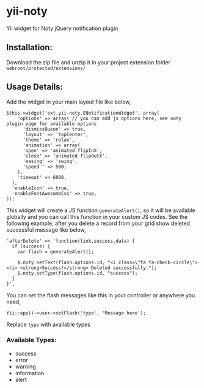 # yii-noty
Yii widget for Noty jQuery notification plugin

## Installation:
Download the zip file and unzip it in your project extension folder `webroot/protected/extensions/`

## Usage Details:
Add the widget in your main layout file like below,
```
$this->widget('ext.yii-noty.ENotificationWidget', array(
    'options' => array( // you can add js options here, see noty plugin page for available options
      'dismissQueue' => true,
      'layout' => 'topCenter',
      'theme' => 'relax',
      'animation' => array(
      'open' => 'animated flipInX',
      'close' => 'animated flipOutX',
      'easing' => 'swing',
      'speed ' => 500,
    ),
    'timeout' => 6000,
  ),
  'enableIcon' => true,
  'enableFontAwesomeCss' => true,
));
```

This widget will create a JS function `generateAlert()`, so it will be available globally and you can call this function in your custom JS codes. See the following example, after you delete a record from your grid show deleted successful message like below,
```
'afterDelete' => 'function(link,success,data) {
  if (success) {
    var flash = generateAlert();
    
    $.noty.setText(flash.options.id, "<i class=\"fa fa-check-circle\"></i> <strong>Success!</strong> Deleted successfully.");
    $.noty.setType(flash.options.id, "success");
  }
}',
```

You can set the flash messages like this in your controller or anywhere you need,
```
Yii::app()->user->setFlash('type', 'Message here');
```
Replace `type` with available types
  
### Available Types:
  * success
  * error
  * warning
  * information
  * alert

  

